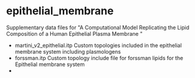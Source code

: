 # epithelial_membrane
Supplementary data files for "A Computational Model Replicating the Lipid Composition of a Human Epithelial Plasma Membrane " 

* martini_v2_epithelial.itp	Custom topologies included in the epithelial membrane system including plasmologens
* forssman.itp              Custom topology include file for forssman lipids for the Epithelial membrane system
* 
